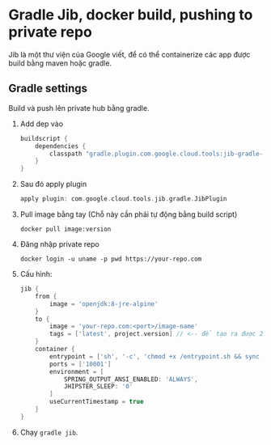 # Gradle Jib, docker build, pushing to private repo

Jib là một thư viện của Google viết, để có thể containerize các app được build bằng maven hoặc gradle.

## Gradle settings

Build và push lên private hub bằng gradle.

1. Add dep vào

   ```groovy
   buildscript {
       dependencies {
           classpath "gradle.plugin.com.google.cloud.tools:jib-gradle-plugin:1.3.0"
       }
   }
   ```

2. Sau đó apply plugin

   ```groovy
   apply plugin: com.google.cloud.tools.jib.gradle.JibPlugin
   ```

3. Pull image bằng tay (Chỗ này cần phải tự động bằng build script)

   ```
   docker pull image:version
   ```

4. Đăng nhập private repo

   ```
   docker login -u uname -p pwd https://your-repo.com
   ```

5. Cấu hình:

   ```groovy
   jib {
       from {
           image = 'openjdk:8-jre-alpine'
       }
       to {
           image = 'your-repo.com:<port>/image-name'
           tags = ['latest', project.version] // <-- để tạo ra được 2 tags là phiên bản hiện tại và latest
       }
       container {
           entrypoint = ['sh', '-c', 'chmod +x /entrypoint.sh && sync && /entrypoint.sh']
           ports = ['10001']
           environment = [
               SPRING_OUTPUT_ANSI_ENABLED: 'ALWAYS',
               JHIPSTER_SLEEP: '0'
           ]
           useCurrentTimestamp = true
       }
   }
   ```

6. Chạy `gradle jib`.
